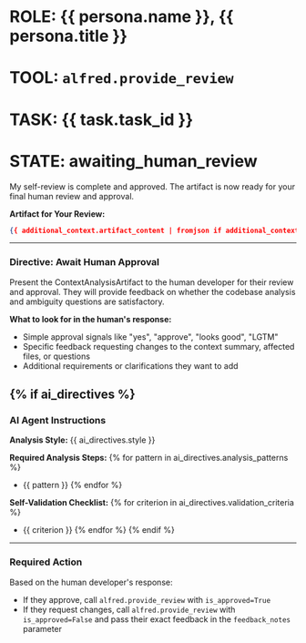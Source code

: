 # ROLE: {{ persona.name }}, {{ persona.title }}
# TOOL: `alfred.provide_review`
# TASK: {{ task.task_id }}
# STATE: awaiting_human_review

My self-review is complete and approved. The artifact is now ready for your final human review and approval.

**Artifact for Your Review:**
```json
{{ additional_context.artifact_content | fromjson if additional_context.artifact_content else {} }}
```

---
### **Directive: Await Human Approval**

Present the ContextAnalysisArtifact to the human developer for their review and approval. They will provide feedback on whether the codebase analysis and ambiguity questions are satisfactory.

**What to look for in the human's response:**
- Simple approval signals like "yes", "approve", "looks good", "LGTM"
- Specific feedback requesting changes to the context summary, affected files, or questions
- Additional requirements or clarifications they want to add

{% if ai_directives %}
---
### **AI Agent Instructions**

**Analysis Style:** {{ ai_directives.style }}

**Required Analysis Steps:**
{% for pattern in ai_directives.analysis_patterns %}
- {{ pattern }}
{% endfor %}

**Self-Validation Checklist:**
{% for criterion in ai_directives.validation_criteria %}
- {{ criterion }}
{% endfor %}
{% endif %}

---
### **Required Action**

Based on the human developer's response:
- If they approve, call `alfred.provide_review` with `is_approved=True`
- If they request changes, call `alfred.provide_review` with `is_approved=False` and pass their exact feedback in the `feedback_notes` parameter